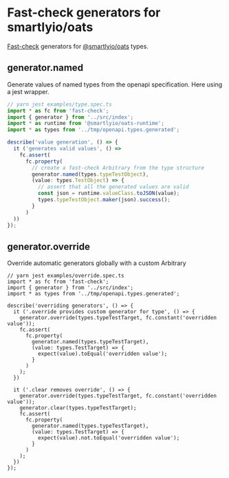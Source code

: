 # Fast-check generators for smartlyio/oats

[Fast-check](https://www.npmjs.com/package/fast-check)  generators for [@smartlyio/oats](https://www.npmjs.com/package/@smartlyio/oats) types.


## generator.named

Generate values of named types from the openapi specification. Here using a jest wrapper.

```ts
// yarn jest examples/type.spec.ts
import * as fc from 'fast-check';
import { generator } from '../src/index';
import * as runtime from '@smartlyio/oats-runtime';
import * as types from '../tmp/openapi.types.generated';

describe('value generation', () => {
  it ('generates valid values', () =>
    fc.assert(
      fc.property(
        // create a fast-check Arbitrary from the type structure
        generator.named(types.typeTestObject),
        (value: types.TestObject) => {
          // assert that all the generated values are valid
          const json = runtime.valueClass.toJSON(value);
          types.typeTestObject.maker(json).success();
        }
      )
  ))
});

```

## generator.override

Override automatic generators globally with a custom Arbitrary

```
// yarn jest examples/override.spec.ts
import * as fc from 'fast-check';
import { generator } from '../src/index';
import * as types from '../tmp/openapi.types.generated';

describe('overriding generators', () => {
  it ('.override provides custom generator for type', () => {
    generator.override(types.typeTestTarget, fc.constant('overridden value'));
    fc.assert(
      fc.property(
        generator.named(types.typeTestTarget),
        (value: types.TestTarget) => {
          expect(value).toEqual('overridden value');
        }
      )
    );
  })

  it ('.clear removes override', () => {
    generator.override(types.typeTestTarget, fc.constant('overridden value'));
    generator.clear(types.typeTestTarget);
    fc.assert(
      fc.property(
        generator.named(types.typeTestTarget),
        (value: types.TestTarget) => {
          expect(value).not.toEqual('overridden value');
        }
      )
    );
  })
});

```


